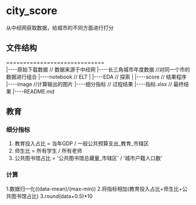# city_score

从中经网获取数据，给城市的不同方面进行打分

## 文件结构

=============================  
  |----原始下载数据  // 数据来源于中经网
  |----长三角城市年度数据  //对同一个市的数据进行组合
  |----notebook  // ELT
  |    |----EDA   // 探索
  |    |----score  // 结果程序
  |----image   //计算输出的图片
  |----细分指标  // 过程结果
  |----指标.xlsx  // 最终结果
  |----README.md



## 教育

### 细分指标

1. 教育投入占比 = 当年GDP / 一般公共预算支出_教育_市辖区
2. 师生比 = 所有学生 / 所有老师
3. 公共图书馆占比 = '公共图书馆总藏量_市辖区' /  '城市户籍人口数'

### 计算

1.数据归一化((data-mean)/(max-min))
2.将指标相加(教育投入占比+师生比+公共图书馆占比)
3.round(data+0.5)*10